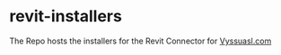 # revit-installers
The Repo hosts the installers for the Revit Connector for [Vyssuasl.com](vyssuals.com)
